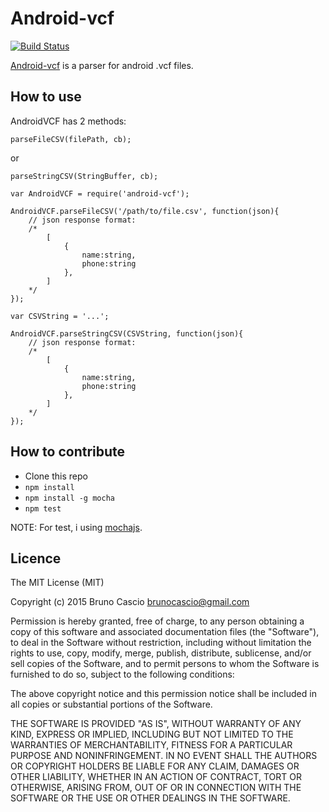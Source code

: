 # Android-vcf

[![Build Status](https://travis-ci.org/brunocascio/android-vcf.svg?branch=master)](https://travis-ci.org/brunocascio/android-vcf)

[Android-vcf](https://github.com/brunocascio/android-vcf) is a parser for android .vcf files.

## How to use

AndroidVCF has 2 methods:

`parseFileCSV(filePath, cb);`

or

`parseStringCSV(StringBuffer, cb);`



```
var AndroidVCF = require('android-vcf');

AndroidVCF.parseFileCSV('/path/to/file.csv', function(json){
	// json response format: 
	/*
		[ 
			{ 
				name:string, 
				phone:string 
			},
		]
	*/
});

var CSVString = '...';

AndroidVCF.parseStringCSV(CSVString, function(json){
	// json response format: 
	/*
		[ 
			{ 
				name:string, 
				phone:string 
			},
		]
	*/
});
```

## How to contribute

- Clone this repo
- `npm install`
- `npm install -g mocha`
- `npm test`


NOTE: For test, i using [mochajs](http://mochajs.org/).

## Licence

The MIT License (MIT)

Copyright (c) 2015 Bruno Cascio <brunocascio@gmail.com>

Permission is hereby granted, free of charge, to any person obtaining a copy
of this software and associated documentation files (the "Software"), to deal
in the Software without restriction, including without limitation the rights
to use, copy, modify, merge, publish, distribute, sublicense, and/or sell
copies of the Software, and to permit persons to whom the Software is
furnished to do so, subject to the following conditions:

The above copyright notice and this permission notice shall be included in all
copies or substantial portions of the Software.

THE SOFTWARE IS PROVIDED "AS IS", WITHOUT WARRANTY OF ANY KIND, EXPRESS OR
IMPLIED, INCLUDING BUT NOT LIMITED TO THE WARRANTIES OF MERCHANTABILITY,
FITNESS FOR A PARTICULAR PURPOSE AND NONINFRINGEMENT. IN NO EVENT SHALL THE
AUTHORS OR COPYRIGHT HOLDERS BE LIABLE FOR ANY CLAIM, DAMAGES OR OTHER
LIABILITY, WHETHER IN AN ACTION OF CONTRACT, TORT OR OTHERWISE, ARISING FROM,
OUT OF OR IN CONNECTION WITH THE SOFTWARE OR THE USE OR OTHER DEALINGS IN THE
SOFTWARE.
